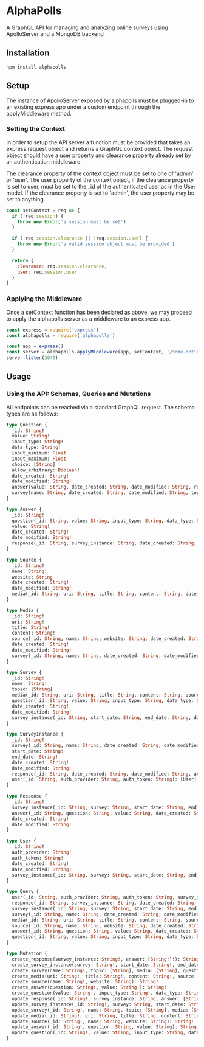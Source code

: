 # AlphaPolls
A GraphQL API for managing and analyzing online surveys using ApolloServer and a MongoDB backend

## Installation

```
npm install alphapolls
```

## Setup
The instance of ApolloServer exposed by alphapolls must be plugged-in to an existing express app under a custom endpoint through the applyMiddleware method.

### Setting the Context
In order to setup the API server a function must be provided that takes an express request object and returns a GraphQL context object. The request object should have a user property and clearance property already set by an authentication middleware.

The clearance property of the context object must be set to one of 'admin' or 'user'. The user property of the context object, if the clearance property is set to user, must be set to the \_id of the authenticated user as in the User model. If the clearance property is set to 'admin', the user property may be set to anything.

```javascript
const setContext = req => {
  if (!req.session) {
    throw new Error('a session must be set')
  }

  if (!req.session.clearance || !req.session.user) {
    throw new Error('a valid session object must be provided')
  }

  return {
    clearance: req.session.clearance,
    user: req.session.user
  }
}
```

### Applying the Middleware
Once a setContext function has been declared as above, we may proceed to apply the alphapolls server as a middleware to an express app.

```javascript
const express = require('express')
const alphapolls = require('alphapolls')

const app = express()
const server = alphapolls.applyMiddleware(app, setContext, '/some-optional-custom-endpoint')
server.listen(3040)
```

## Usage

### Using the API: Schemas, Queries and Mutations

All endpoints can be reached via a standard GraphQL request. The schema types are as follows:

```graphql
type Question {
  _id: String!
  value: String!
  input_type: String!
  data_type: String!
  input_minimum: Float
  input_maximum: Float
  choice: [String]
  allow_arbitrary: Boolean!
  date_created: String!
  date_modified: String!
  answer(value: String, date_created: String, date_modified: String, response: String): [Answer]
  survey(name: String, date_created: String, date_modified: String, topic: [String], media: [String], survey_instance: [String]): [Survey]
}

type Answer {
  _id: String!
  question(_id: String, value: String, input_type: String, data_type: String, input_minimum: Float, input_maximum: Float, allow_arbitrary: Boolean, date_created: String, date_modified: String, choice: String, survey: [String]): [Question!]!
  value: String!
  date_created: String!
  date_modified: String!
  response(_id: String, survey_instance: String, date_created: String, date_modified: String): [Response]
}

type Source {
  _id: String!
  name: String!
  website: String
  date_created: String!
  date_modified: String!
  media(_id: String, uri: String, title: String, content: String, date_created: String, date_modified: String, survey: [String]): [Media]
}

type Media {
  _id: String!
  uri: String!
  title: String!
  content: String!
  source(_id: String, name: String, website: String, date_created: String, date_modified: String): [Source!]!
  date_created: String!
  date_modified: String!
  survey(_id: String, name: String, date_created: String, date_modified: String, topic: [String], question: [String], survey_instance: [String]): [Survey]
}

type Survey {
  _id: String!
  name: String!
  topic: [String]
  media(_id: String, uri: String, title: String, content: String, source: String, date_created: String, date_modified: String): [Media]
  question(_id: String, value: String, input_type: String, data_type: String, input_minimum: Float, input_maximum: Float, allow_arbitrary: Boolean, date_created: String, date_modified: String, choice: String, answer: [String]): [Question!]!
  date_created: String!
  date_modified: String!
  survey_instance(_id: String, start_date: String, end_date: String, date_created: String, date_modified: String, response: [String], user: [String]): [SurveyInstance]
}

type SurveyInstance {
  _id: String!
  survey(_id: String, name: String, date_created: String, date_modified: String, topic: [String], media: [String], question: [String]): [Survey!]!
  start_date: String!
  end_date: String!
  date_created: String!
  date_modified: String!
  response(_id: String, date_created: String, date_modified: String, answer: [String]): [Response]
  user(_id: String, auth_provider: String, auth_token: String): [User]
}

type Response {
  _id: String!
  survey_instance(_id: String, survey: String, start_date: String, end_date: String, date_created: String, date_modified: String, user: [String]): [SurveyInstance!]!
  answer(_id: String, question: String, value: String, date_created: String, date_modified: String): [Answer!]!
  date_created: String!
  date_modified: String!
}

type User {
  _id: String!
  auth_provider: String!
  auth_token: String!
  date_created: String!
  date_modified: String!
  survey_instance(_id: String, survey: String, start_date: String, end_date: String, date_created: String, date_modified: String): [SurveyInstance]
}

type Query {
  user(_id: String, auth_provider: String, auth_token: String, survey_instance: [String]): [User]
  response(_id: String, survey_instance: String, date_created: String, date_modified: String, answer: [String]): [Response]
  survey_instance(_id: String, survey: String, start_date: String, end_date: String, date_created: String, date_modified: String, response: [String], user: [String]): [SurveyInstance]
  survey(_id: String, name: String, date_created: String, date_modified: String, topic: [String], media: [String], question: [String], survey_instance: [String]): [Survey]
  media(_id: String, uri: String, title: String, content: String, source: String, date_created: String, date_modified: String, survey: [String]): [Media]
  source(_id: String, name: String, website: String, date_created: String, date_modified: String, media: [String]): [Source]
  answer(_id: String, question: String, value: String, date_created: String, date_modified: String, response: String): [Answer]
  question(_id: String, value: String, input_type: String, data_type: String, input_minimum: Float, input_maximum: Float, allow_arbitrary: Boolean, date_created: String, date_modified: String, choice: [String], answer: [String], survey: [String]): [Question]
}

type Mutation {
  create_response(survey_instance: String!, answer: [String!]!): String!
  create_survey_instance(survey: String!, start_date: String!, end_date: String!): String!
  create_survey(name: String!, topic: [String], media: [String], question: [String!]!): String!
  create_media(uri: String!, title: String!, content: String!, source: String!): String!
  create_source(name: String!, website: String): String!
  create_answer(question: String!, value: String!): String!
  create_question(value: String!, input_type: String!, data_type: String!, input_minimum: Float, input_maximum: Float, allow_arbitrary: Boolean, choice: [String]): String!
  update_response(_id: String!, survey_instance: String, answer: [String]): String!
  update_survey_instance(_id: String!, survey: String, start_date: String, end_date: String): String!
  update_survey(_id: String!, name: String, topic: [String], media: [String], question: [String]): String!
  update_media(_id: String!, uri: String, title: String, content: String, source: String): String!
  update_source(_id: String!, name: String, website: String): String!
  update_answer(_id: String!, question: String, value: String): String!
  update_question(_id: String!, value: String, input_type: String, data_type: String, input_minimum: Float, input_maximum: Float, allow_arbitrary: Boolean, choice: [String]): String!
}
```
